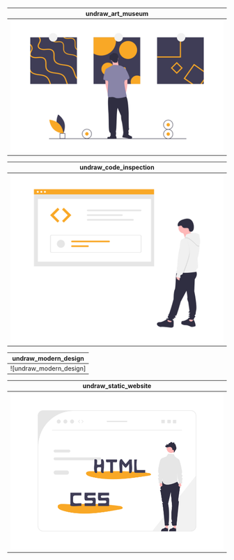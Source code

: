<!-- undraw -->

[undraw_art_museum]: https://github.com/yelloze-xyz/tech-blog/blob/master/resources/undraw/undraw_art_museum.png?raw=true
[undraw_code_inspection]: https://github.com/yelloze-xyz/tech-blog/blob/master/resources/undraw/undraw_code_inspection.png?raw=true
[undraw_code_inspection]: https://github.com/yelloze-xyz/tech-blog/blob/master/resources/undraw/undraw_code_inspection.png?raw=true
[undraw_static_website]: https://github.com/yelloze-xyz/tech-blog/blob/master/resources/undraw/undraw_static_website.png?raw=true

<!-- sample -->

| undraw_art_museum    |
| -------------------- |
| ![undraw_art_museum] |

| undraw_code_inspection    |
| ------------------------- |
| ![undraw_code_inspection] |

| undraw_modern_design    |
| ----------------------- |
| ![undraw_modern_design] |

| undraw_static_website    |
| ------------------------ |
| ![undraw_static_website] |
